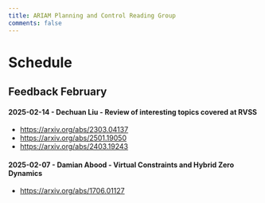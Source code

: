 ```yaml
---
title: ARIAM Planning and Control Reading Group
comments: false
---
```

# Schedule 
## Feedback February


#### 2025-02-14 - Dechuan Liu - Review of interesting topics covered at RVSS
- https://arxiv.org/abs/2303.04137
- https://arxiv.org/abs/2501.19050
- https://arxiv.org/abs/2403.19243

#### 2025-02-07 - Damian Abood - Virtual Constraints and Hybrid Zero Dynamics
- https://arxiv.org/abs/1706.01127

